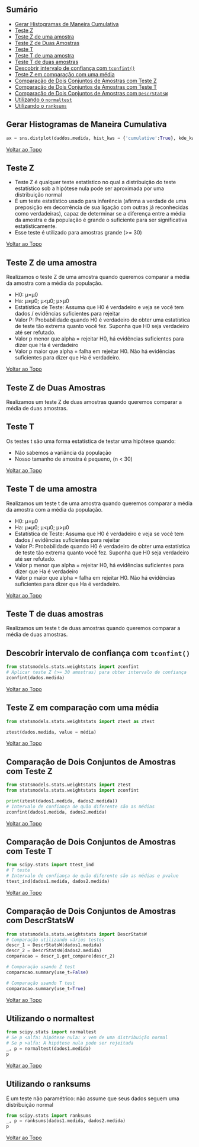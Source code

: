 ## Sumário

- [Gerar Histogramas de Maneira Cumulativa](#gerar-histogramas-de-maneira-cumulativa)
- [Teste Z](#teste-z)
- [Teste Z de uma amostra](#teste-z-de-uma-amostra)
- [Teste Z de Duas Amostras](#teste-z-de-duas-amostras)
- [Teste T](#teste-T)
- [Teste T de uma amostra](#Teste-T-de-uma-amostra)
- [Teste T de duas amostras](#Teste-T-de-duas-amostras)
- [Descobrir intervalo de confiança com `tconfint()`](#descobrir-intervalo-de-confian-a-com-tconfint)
- [Teste Z em comparação com uma média](#teste-z-em-comparação-com-uma-média)
- [Comparação de Dois Conjuntos de Amostras com Teste Z](#compara-ção-de-dois-conjuntos-de-amostras-com-teste-z)
- [Comparação de Dois Conjuntos de Amostras com Teste T](#comparação-de-dois-conjuntos-de-amostras-com-teste-t)
- [Comparação de Dois Conjuntos de Amostras com `DescrStatsW`](#comparação-de-dois-conjuntos-de-amostras-com-descrstatsw)
- [Utilizando o `normaltest`](#utilizando-o-normaltest)
- [Utilizando o `ranksums`](#utilizando-o-ranksums)


## Gerar Histogramas de Maneira Cumulativa

```python
ax = sns.distplot(daddos.medida, hist_kws = {'cumulative':True}, kde_kws = {'cumulative':True})
```

[Voltar ao Topo](#Sumário)

## Teste Z
* Teste Z é qualquer teste estatístico no qual a distribuição do teste estatístico sob a hipótese nula pode ser aproximada por uma distribuição normal
* É um teste estatístico usado para inferência (afirma a verdade de uma preposição em decorrência de sua ligação com outras já reconhecidas como verdadeiras), capaz de determinar se a diferença entre a média da amostra e da população é grande o suficiente para ser significativa estatisticamente.
* Esse teste é utilizado para amostras grande (>= 30)

[Voltar ao Topo](#Sumário)

## Teste Z de uma amostra

Realizamos o teste Z de uma amostra quando queremos comparar a média da amostra com a média da população.

* H0: μ=μ0
* Ha: μ≠μ0; μ<μ0; μ>μ0
* Estatística de Teste: Assuma que H0 é verdadeiro e veja se você tem dados / evidências suficientes para rejeitar
* Valor P: Probabilidade quando H0 é verdadeiro de obter uma estatística de teste tão extrema quanto você fez. Suponha que H0 seja verdadeiro até ser refutado.
* Valor p menor que alpha = rejeitar H0, há evidências suficientes para dizer que Ha é verdadeiro
* Valor p maior que alpha = falha em rejeitar H0. Não há evidências suficientes para dizer que Ha é verdadeiro.

[Voltar ao Topo](#Sumário)

## Teste Z de Duas Amostras

Realizamos um teste Z de duas amostras quando queremos comparar a média de duas amostras.

## Teste T

Os testes t são uma forma estatística de testar uma hipótese quando:

* Não sabemos a variância da população
* Nosso tamanho de amostra é pequeno, (n < 30)

[Voltar ao Topo](#Sumário)

## Teste T de uma amostra

Realizamos um teste t de uma amostra quando queremos comparar a média da amostra com a média da população. 

* H0: μ=μ0
* Ha: μ≠μ0; μ<μ0; μ>μ0
* Estatística de Teste: Assuma que H0 é verdadeiro e veja se você tem dados / evidências suficientes para rejeitar
* Valor P: Probabilidade quando H0 é verdadeiro de obter uma estatística de teste tão extrema quanto você fez. Suponha que H0 seja verdadeiro até ser refutado.
* Valor p menor que alpha = rejeitar H0, há evidências suficientes para dizer que Ha é verdadeiro
* Valor p maior que alpha = falha em rejeitar H0. Não há evidências suficientes para dizer que Ha é verdadeiro.

[Voltar ao Topo](#Sumário)

## Teste T de duas amostras

Realizamos um teste t de duas amostras quando queremos comparar a média de duas amostras.

## Descobrir intervalo de confiança com `tconfint()`

```python
from statsmodels.stats.weightstats import zconfint
# Aplicar teste Z (>= 30 amostras) para obter intervalo de confiança 
zconfint(dados.medida)
```

[Voltar ao Topo](#Sumário)

## Teste Z em comparação com uma média

```python
from statsmodels.stats.weightstats import ztest as ztest

ztest(dados.medida, value = média)
```

[Voltar ao Topo](#Sumário)

## Comparação de Dois Conjuntos de Amostras com Teste Z

```python
from statsmodels.stats.weightstats import ztest
from statsmodels.stats.weightstats import zconfint

print(ztest(dados1.medida, dados2.medida))
# Intervalo de confiança de quão diferente são as médias
zconfint(dados1.medida, dados2.medida)
```

[Voltar ao Topo](#Sumário)

## Comparação de Dois Conjuntos de Amostras com Teste T

```python
from scipy.stats import ttest_ind
# T teste
# Intervalo de confiança de quão diferente são as médias e pvalue
ttest_ind(dados1.medida, dados2.medida)
```

[Voltar ao Topo](#Sumário)

## Comparação de Dois Conjuntos de Amostras com DescrStatsW

```python
from statsmodels.stats.weightstats import DescrStatsW
# Comparação utilizando vários testes
descr_1 = DescrStatsW(dados1.medida)
descr_2 = DescrStatsW(dados2.medida)
comparacao = descr_1.get_compare(descr_2)

# Comparação usando Z test
comparacao.summary(use_t=False)

# Comparação usando T test
comparacao.summary(use_t=True)
```

[Voltar ao Topo](#Sumário)

## Utilizando o normaltest

```python
from scipy.stats import normaltest
# Se p <alfa: hipótese nula: x vem de uma distribuição normal
# Se p >alfa: A hipótese nula pode ser rejeitada
_, p = normaltest(dados1.medida)
p
```

[Voltar ao Topo](#Sumário)

## Utilizando o ranksums
É um teste não paramétrico: não assume que seus dados seguem uma distribuição normal

```python
from scipy.stats import ranksums
_, p = ranksums(dados1.medida, dados2.medida)
p
```

[Voltar ao Topo](#Sumário)

